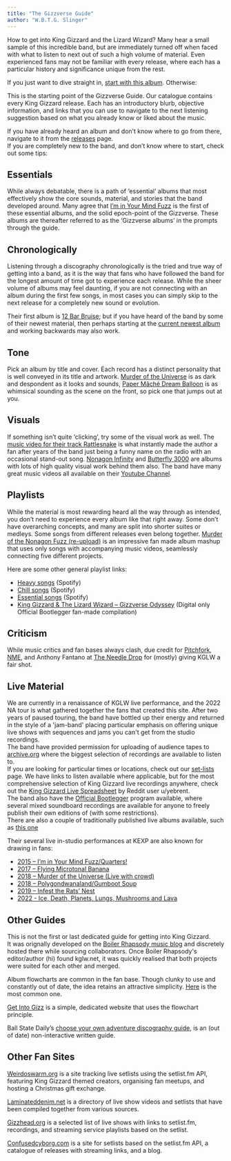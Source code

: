 ```yaml
---
title: "The Gizzverse Guide"
author: "W.B.T.G. Slinger"
---
```


How to get into King Gizzard and the Lizard Wizard? Many hear a small sample of this incredible band, but are immediately turned off when faced with what to listen to next out of such a high volume of material. Even experienced fans may not be familiar with every release, where each has a particular history and significance unique from the rest.  

If you just want to dive straight in, [start with this album](./releases/im-in-your-mind-fuzz/). Otherwise:

This is the starting point of the Gizzverse Guide. Our catalogue contains every King Gizzard release. Each has an introductory blurb, objective information, and links that you can use to navigate to the next listening suggestion based on what you already know or liked about the music.

If you have already heard an album and don’t know where to go from there, navigate to it from the [releases](./releases) page.  
If you are completely new to the band, and don’t know where to start, check out some tips:

## Essentials

While always debatable, there is a path of ‘essential’ albums that most effectively show the core sounds, material, and stories that the band developed around. Many agree that [I’m in Your Mind Fuzz](../releases/im-in-your-mind-fuzz/) is the first of these essential albums, and the solid epoch-point of the Gizzverse. These albums are thereafter referred to as the ‘Gizzverse albums’ in the prompts through the guide.

## Chronologically

Listening through a discography chronologically is the tried and true way of getting into a band, as it is the way that fans who have followed the band for the longest amount of time got to experience each release. While the sheer volume of albums may feel daunting, if you are not connecting with an album during the first few songs, in most cases you can simply skip to the next release for a completely new sound or evolution.

Their first album is [12 Bar Bruise](./releases/12-bar-bruise/); but if you have heard of the band by some of their newest material, then perhaps starting at the [current newest album](./releases/changes/) and working backwards may also work.

## Tone

Pick an album by title and cover. Each record has a distinct personality that is well conveyed in its title and artwork. [Murder of the Universe](./releases/murder-of-the-universe/) is as dark and despondent as it looks and sounds, [Paper Mâché Dream Balloon](./releases/paper-mache-dream-balloon/) is as whimsical sounding as the scene on the front, so pick one that jumps out at you.

## Visuals

If something isn’t quite ‘clicking’, try some of the visual work as well. The [music video for their track Rattlesnake](https://www.youtube.com/watch?v=Q-i1XZc8ZwA) is what instantly made the author a fan after years of the band just being a funny name on the radio with an occasional stand-out song. [Nonagon Infinity](./releases/nonagon-infinity) and [Butterfly 3000](./releases/butterfly-3000) are albums with lots of high quality visual work behind them also.
The band have many great music videos all available on their [Youtube Channel](https://www.youtube.com/playlist?list=PLjEpdah_kOgfhdncO5YfjdQY9hFzPq-2r).

## Playlists

While the material is most rewarding heard all the way through as intended, you don’t need to experience every album like that right away. Some don’t have overarching concepts, and many are split into shorter suites or medleys. Some songs from different releases even belong together. [Murder of the Nonagon Fuzz (re-upload)](https://www.youtube.com/watch?v=0rXwufFoJYw&t=2541s) is an impressive fan made album mashup that uses only songs with accompanying music videos, seamlessly connecting five different projects.

Here are some other general playlist links:

* [Heavy songs](https://open.spotify.com/playlist/4A0kJxI8Cp233goDvNtYcQ) (Spotify)  
* [Chill songs](https://open.spotify.com/playlist/2YhlH7uNt1BHyHKTlmKnPc) (Spotify)
* [Essential songs](https://open.spotify.com/playlist/4gRWO2kQAJSQKvdii58XJY) (Spotify)  
* [King Gizzard & The Lizard Wizard – Gizzverse Odyssey](https://www.youtube.com/watch?v=3KIlzA7QO4I&list=WL&index=2&t=13s) (Digital only Official Bootlegger fan-made compilation)

## Criticism

While music critics and fan bases always clash, due credit for [Pitchfork](https://pitchfork.com/artists/32633-king-gizzard-the-lizard-wizard/), [NME](https://www.nme.com/artists/king-gizzard-the-lizard-wizard), and Anthony Fantano at [The Needle Drop](https://www.youtube.com/playlist?list=PLW8qY_BtlPqcMWd3nn8E8p3rm3YlcFV0d) for (mostly) giving KGLW a fair shot.

## Live Material

We are currently in a renaissance of KGLW live performance, and the 2022 NA tour is what gathered together the fans that created this site. After two years of paused touring, the band have bottled up their energy and returned in the style of a 'jam-band' placing particular emphasis on offering unique live shows with sequences and jams you can't get from the studio recordings.  
The band have provided permission for uploading of audience tapes to [archive.org](https://archive.org/details/KingGizzardAndTheLizardWizard) where the biggest selection of recordings are available to listen to.  
If you are looking for particular times or locations, check out our [set-lists](../setlists) page. We have links to listen available where applicable, but for the most comprehensive selection of King Gizzard live recordings anywhere, check out the [King Gizzard Live Spreadsheet](https://docs.google.com/spreadsheets/u/0/d/1D5YoZkFG29Ldbi8M2XvfXY3ipmb6ydnAyeQoMK0wIZQ/htmlview) by Reddit user u/yebrent.  
The band also have the [Official Bootlegger](./releases#official-bootlegger-program) program available, where several mixed soundboard recordings are available for anyone to freely publish their own editions of (with some restrictions).  
There are also a couple of traditionally published live albums available, such as [this one](../releases/live-in-san-francisco-2016)

Their several live in-studio performances at KEXP are also known for drawing in fans:

* [2015 – I’m in Your Mind Fuzz/Quarters!](https://www.youtube.com/watch?v=4W19twyYD2Q)  
* [2017 – Flying Microtonal Banana](https://www.youtube.com/watch?v=Qxxz7Tgfsv4)  
* [2018 – Murder of the Universe (Live with crowd)](https://www.youtube.com/watch?v=G5Z4bma_tUM)  
* [2018 – Polygondwanaland/Gumboot Soup](https://www.youtube.com/watch?v=wxwu7FYFSek&t=1510s)  
* [2019 – Infest the Rats’ Nest](https://www.youtube.com/watch?v=EnmFKS2eDBA)  
* [2022 - Ice, Death, Planets, Lungs, Mushrooms and Lava](https://www.youtube.com/watch?v=Jb8UMmrBlC8)  

## Other Guides

This is not the first or last dedicated guide for getting into King Gizzard.  
It was orignally developed on the [Boiler Rhapsody music blog](http://boilerrhapsody.com) and discretely hosted there while sourcing collaborators. Once Boiler Rhapsody's editor/author (hi) found kglw.net, it was quickly realised that both projects were suited for each other and merged.

Album flowcharts are common in the fan base. Though clunky to use and constantly out of date, the idea retains an attractive simplicity. [Here](https://www.reddit.com/r/KGATLW/comments/lysvvz/i_finally_updated_my_king_gizzard_flowchart_now/) is the most common one.

[Get Into Gizz](https://get-into-gizz.com) is a simple, dedicated website that uses the flowchart principle.

Ball State Daily’s [choose your own adventure discography guide](https://www.ballstatedaily.com/byte/article/2021/02/choose-your-own-discography-guide-king-gizzard-the-lizard-wizard), is an (out of date) non-interactive written guide.

## Other Fan Sites

[Weirdoswarm.org](https://weirdoswarm.org/) is a site tracking live setlists using the setlist.fm API, featuring King Gizzard themed creators, organising fan meetups, and hosting a Christmas gift exchange.

[Laminateddenim.net](https://laminateddenim.net/) is a directory of live show videos and setlists that have been compiled together from various sources.

[Gizzhead.org](https://gizzhead.org/) is a selected list of live shows with links to setlist.fm, recordings, and streaming service playlists based on the setlist.

[Confusedcyborg.com](https://confusedcyborg.com/) is a site for setlists based on the setlist.fm API, a catalogue of releases with streaming links, and a blog.
